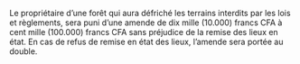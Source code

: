 Le propriétaire d’une forêt qui aura défriché les terrains interdits par les lois et règlements, sera puni d’une amende de dix mille (10.000) francs CFA à cent mille (100.000) francs CFA sans préjudice de la remise des lieux en état. En cas de refus de remise en état des lieux, l’amende sera portée au double.